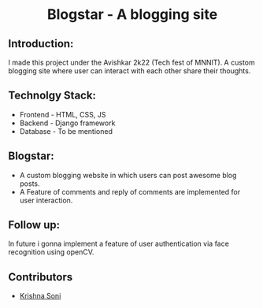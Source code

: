 <h1 align="center">Blogstar - A blogging site</h1>

## Introduction:
  I made this project under the Avishkar 2k22 (Tech fest of MNNIT). A custom blogging site where user can interact with each other share their thoughts.

## Technolgy Stack:
  - Frontend - HTML, CSS, JS
  - Backend - Django framework
  - Database - To be mentioned

## Blogstar:
- A custom blogging website in which users can post awesome blog posts.
- A Feature of comments and reply of comments are implemented for user interaction.

## Follow up:
In future i gonna implement a feature of user authentication via face recognition using openCV.

## Contributors
- [Krishna Soni](https://github.com/Krishna1922)
  
  
